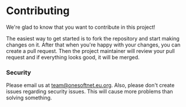 # Contributing

We're glad to know that you want to contribute in this project! 

The easiest way to get started is to fork the repository and start making changes on it. After that when you're happy with your changes, you can create a pull request. Then the project maintainer will review your pull request and if everything looks good, it will be merged.

### Security

Please email us at team@onesoftnet.eu.org. Also, please don't create issues regarding security issues. This will cause more problems than solving something.
